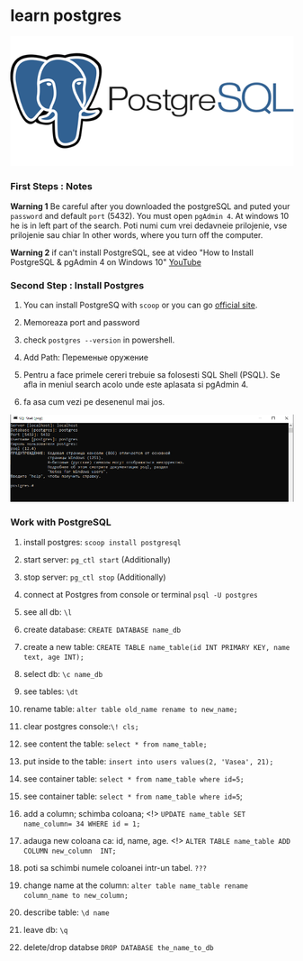 # learn postgres
![JavaScript](img/postgres.png)

### First Steps : Notes

**Warning 1** Be careful after you downloaded the postgreSQL and puted your `password` and default `port` (5432). You must open `pgAdmin 4`. At windows 10 he is in left part of the search. Poti numi cum vrei dedavneie prilojenie, vse prilojenie sau chiar In other words, where you turn off the computer.

**Warning 2** if can't install PostgreSQL, see at video "How to Install PostgreSQL & pgAdmin 4 on Windows 10" [YouTube](https://www.youtube.com/watch?v=e1MwsT5FJRQ&list=PLQqEY2kzSbZ5m0FyWH0BuOiCne05mwecW&index=6&ab_channel=ProgrammingKnowledge)

### Second Step : Install Postgres

1. You can install PostgreSQ with `scoop` or you can go [official site](https://www.postgresql.org/download/). 

2. Memoreaza port and password

3. check `postgres --version` in powershell.

4. Add Path: Переменые оружение

5. Pentru a face primele cereri trebuie sa folosesti SQL Shell (PSQL). Se afla in meniul search acolo unde este aplasata si pgAdmin 4.

6. fa asa cum vezi pe desenenul mai jos.

![PSQL](img/SQL_Shell_PSQL.PNG) 

### Work with PostgreSQL

1. install postgres: `scoop install postgresql`

2. start server: `pg_ctl start`  (Additionally)

3. stop server: `pg_ctl stop` (Additionally)

4. connect at Postgres from console or terminal `psql -U postgres`

5. see all db: `\l`

6. create database: `CREATE DATABASE name_db`

7. create a new table:
`CREATE TABLE name_table(id INT PRIMARY KEY, name text, age INT);`

8. select db: `\c name_db`

9. see tables: `\dt`

10. rename table: `alter table old_name rename to new_name;`

11. clear postgres console:`\! cls;`

12. see content the table: `select * from name_table;`

13. put inside to the table: 
`insert into users values(2, 'Vasea', 21);`

14. see container table:
`select * from name_table where id=5;`

15. see container table: `select * from name_table where id=5`;

16. add a column; schimba coloana; <!>
`UPDATE name_table SET name_column= 34 WHERE id = 1;`

17. adauga new coloana ca: id, name, age. <!>
`ALTER TABLE name_table ADD COLUMN new_column  INT; `

18. poti sa schimbi numele coloanei intr-un tabel.
`???`

19. change name at the column:
`alter table name_table rename column_name to new_column;`

20. describe table: `\d name`

21. leave db: `\q`

22. delete/drop databse `DROP DATABASE the_name_to_db`